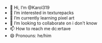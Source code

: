 - 👋 Hi, I’m @Karol319
- 👀 I’m interested in texturepacks
- 🌱 I’m currently learning pixel art
- 💞️ I’m looking to collaborate on i don't know
- 📫 How to reach me dc:ertave
- 😄 Pronouns: he/him

<!---
Karol319/Karol319 is a ✨ special ✨ repository because its `README.md` (this file) appears on your GitHub profile.
You can click the Preview link to take a look at your changes.
--->
